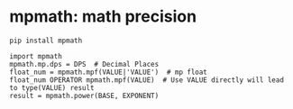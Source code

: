# mpmath: math precision

`pip install mpmath`

```python3
import mpmath
mpmath.mp.dps = DPS  # Decimal Places
float_num = mpmath.mpf(VALUE|'VALUE')  # mp float
float_num OPERATOR mpmath.mpf(VALUE)  # Use VALUE directly will lead to type(VALUE) result
result = mpmath.power(BASE, EXPONENT)
```
